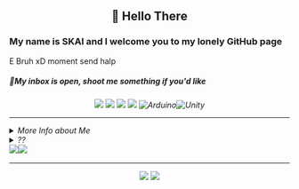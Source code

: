 <h2 align="center"> 👋 Hello There </h2>

<h3> My name is SKAI and I welcome you to my lonely GitHub page</h3>

<p> E Bruh xD moment send halp</p>
<h5><i> 💬My inbox is open, shoot me something if you'd like <i></h5>

<p align="center">
<img src="https://img.shields.io/badge/c++%20-%2300599C.svg?&style=for-the-badge&logo=c%2B%2B&ogoColor=white"/> <img src="https://img.shields.io/badge/python%20-%2314354C.svg?&style=for-the-badge&logo=python&logoColor=white"/> <img src="https://img.shields.io/badge/html5%20-%23E34F26.svg?&style=for-the-badge&logo=html5&logoColor=white"/> <img src="https://img.shields.io/badge/css3%20-%231572B6.svg?&style=for-the-badge&logo=css3&logoColor=white"/>   <img alt="Arduino" src="https://img.shields.io/badge/-Arduino-00979D?style=for-the-badge&logo=Arduino&logoColor=white"/><img alt="Unity" src="https://img.shields.io/badge/unity-%23000000.svg?style=for-the-badge&logo=unity&logoColor=white"/>
</p>

<hr/>
  
<details>
<summary> More Info about Me </summary>
  <p> F </p>
</details>
  
<details>
<summary> ?? </summary>
  <img src='https://github.com/SKAI-24/SKAI-24/blob/main/yes.gif' align='center'>
</details>

<img src='https://github-readme-stats.vercel.app/api?username=SKAI-24&show_icons=true&theme=gotham&count_private=true&line_height=40'  align="left" />
<img src='https://github-readme-stats.vercel.app/api/top-langs/?username=SKAI-24&langs_count=5&theme=gotham' />

<hr/>

<p align="center">
<img src="https://komarev.com/ghpvc/?username=SKAI-24&style=plastic&label=Views"><img>
<img src="https://badges.pufler.dev/visits/SKAI-24/SKAI-24?color=black&logo=github" />
</p>
<!---
SKAI-24/SKAI-24 is a ✨ special ✨ repository because its `README.md` (this file) appears on your GitHub profile.
You can click the Preview link to take a look at your changes.
--->
